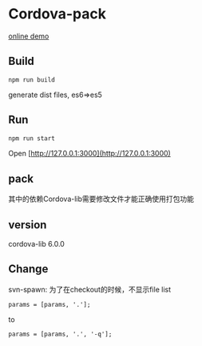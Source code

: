 # Cordova-pack

[online demo](https://dev.bokesoft.com/yigomobile/main)

## Build

```
npm run build

```
generate dist files, es6=>es5

## Run
```bash
npm run start
```
Open [http://127.0.0.1:3000](http://127.0.0.1:3000)

## pack

其中的依赖Cordova-lib需要修改文件才能正确使用打包功能


## version
cordova-lib 6.0.0

## Change

svn-spawn:
为了在checkout的时候，不显示file list
```
params = [params, '.'];

```
to
```
params = [params, '.', '-q'];

```